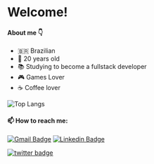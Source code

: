 # Welcome!
#### About me 👇
- 🇧🇷 Brazilian
- 🎂 20 years old
- 📚 Studying to become a fullstack developer
- 🎮 Games Lover 
- ☕ Coffee lover


![Top Langs](https://github-readme-stats.vercel.app/api/top-langs/?username=mgx1&layout=compact)

#### 📫 How to reach me: 
[![Gmail Badge](https://img.shields.io/badge/-Gmail-c14438?style=flat-square&logo=Gmail&logoColor=white&link=mailto:sca.mota27.09@gmail.com)](mailto:ca.mota27.09@gmail.com)
[![Linkedin Badge](https://img.shields.io/badge/-LinkedIn-blue?style=flat-square&logo=Linkedin&logoColor=white&link=https://www.linkedin.com/in/carlos-alessandro-mota-9573871a0/)](https://www.linkedin.com/in/carlos-alessandro-mota-9573871a0/)

[![twitter badge](https://img.shields.io/twitter/follow/carlin_a7?style=social)](https://twitter.com/carlin_a7)
